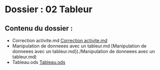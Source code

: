 # Dossier : 02 Tableur
 
 ## Contenu du dossier : 
- Correction activite.md [Correction activite.md](./Correction_activite.md)
- Manipulation de donneees avec un tableur.md [Manipulation de donneees avec un tableur.md](./Manipulation de donneees avec un tableur.md)
- Tableau.ods [Tableau.ods](./Tableau.ods)
